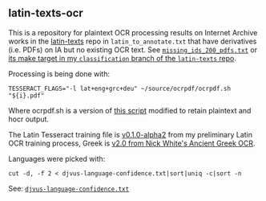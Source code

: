 latin-texts-ocr
---------------

This is a repository for plaintext OCR processing results on Internet Archive works in the [latin-texts](https://github.com/dbamman/latin-texts) repo in `latin_to_annotate.txt` that have derivatives (i.e. PDFs) on IA but no existing OCR text. See [`missing_ids_200_pdfs.txt`](https://gist.github.com/cf4c5b45b706e4b17a81) or [its make target in my `classification` branch of the `latin-texts` repo](https://github.com/ryanfb/latin-texts/blob/classification/metadata/Makefile#L96).

Processing is being done with:

    TESSERACT_FLAGS="-l lat+eng+grc+deu" ~/source/ocrpdf/ocrpdf.sh "${i}.pdf"

Where ocrpdf.sh is a version of [this script](https://gist.github.com/ryanfb/f792ce839c8f26e972cf) modified to retain plaintext and hocr output.

The Latin Tesseract training file is [v0.1.0-alpha2](https://github.com/ryanfb/latinocr-lat/releases/tag/v0.1.0-alpha2) from my preliminary Latin OCR training process, Greek is [v2.0 from Nick White's Ancient Greek OCR](http://ancientgreekocr.org/). 

Languages were picked with:

    cut -d, -f 2 < djvus-language-confidence.txt|sort|uniq -c|sort -n

See: [`djvus-language-confidence.txt`](https://gist.github.com/ryanfb/cb6a4af5704c7b985045)
